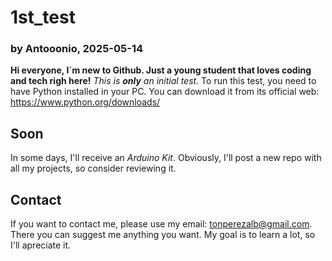 # 1st_test

### by Antooonio, 2025-05-14

**Hi everyone, I´m new to Github. Just a young student that loves coding and tech righ here!**
_This is **only** an initial test._ 
To run this test, you need to have Python installed in your PC. You can download it from its official web: https://www.python.org/downloads/

## Soon
In some days, I'll receive an _Arduino Kit_. Obviously, I'll post a new repo with all my projects, so consider reviewing it. 

## Contact
If you want to contact me, please use my email: tonperezalb@gmail.com. There you can suggest me anything you want.
My goal is to learn a lot, so I'll apreciate it.
